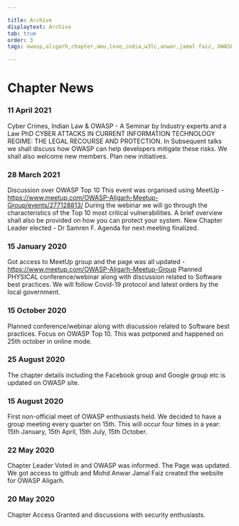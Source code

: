 ```yaml
---

title: Archive
displaytext: Archive
tab: true
order: 3
tags: owasp,aligarh,chapter,amu,love,india,w3lc,anwar,jamal faiz, OWASP-Aligarh

---
```



# **Chapter News**

### 11 April 2021

Cyber Crimes, Indian Law & OWASP - A Seminar by Industry experts and a Law PhD
CYBER ATTACKS IN CURRENT INFORMATION TECHNOLOGY REGIME: THE LEGAL RECOURSE AND PROTECTION. In Subsequent talks we shall discuss how OWASP can help developers mitigate these risks.
We shall also welcome new members. Plan new initiatives.

### 28 March 2021

Discussion over OWASP Top 10
This event was organised using MeetUp - https://www.meetup.com/OWASP-Aligarh-Meetup-Group/events/277128813/
During the webinar we will go through the characteristics of the Top 10 most critical vulnerabilities. A brief overview shall also be provided on how you can protect your system. 
New Chapter Leader elected - Dr Samren F. Agenda for next meeting finalized.

### 15 January 2020 

Got access to MeetUp group and the page was all updated - https://www.meetup.com/OWASP-Aligarh-Meetup-Group
Planned PHYSICAL conference/webinar along with discussion related to Software best practices.
We will follow Covid-19 protocol and latest orders by the local government.


### 15 October 2020

Planned conference/webinar along with discussion related to Software best practices. Focus on OWASP Top 10.
This was potponed and happened on 25th october in online mode.


### 25 August 2020

The chapter details including the Facebook group and Google group etc is updated on OWASP site.


### 15 August 2020

First non-official meet of OWASP enthusiasts held.
We decided to have a group meeting every quarter on 15th. This will occur four times in a year:
15th January, 15th April, 15th July, 15th October. 


### 22 May 2020

Chapter Leader Voted in and OWASP was informed. The Page was updated.
We got access to github and Mohd Anwar Jamal Faiz created the website for OWASP Aligarh.


### 20 May 2020 

Chapter Access Granted and discussions with security enthusiasts.



